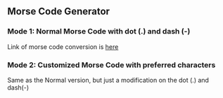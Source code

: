 ## Morse Code Generator

### Mode 1: Normal Morse Code with dot (.) and dash (-)
Link of morse code conversion is [here](https://en.wikipedia.org/wiki/Morse_code)

### Mode 2: Customized Morse Code with preferred characters
Same as the Normal version, but just a modification on the dot (.) and dash(-)
